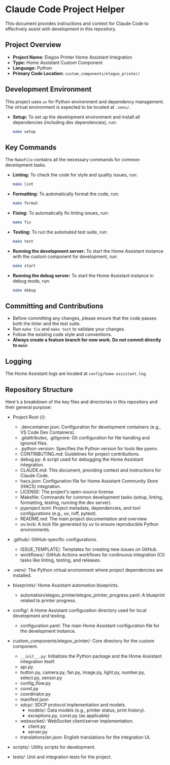 # Claude Code Project Helper

This document provides instructions and context for Claude Code to effectively assist with development in this repository.

## Project Overview

- **Project Name:** Elegoo Printer Home Assistant Integration
- **Type:** Home Assistant Custom Component
- **Language:** Python
- **Primary Code Location:** `custom_components/elegoo_printer/`

## Development Environment

This project uses `uv` for Python environment and dependency management. The virtual environment is expected to be located at `.venv/`.

- **Setup:** To set up the development environment and install all dependencies (including dev dependencies), run:
  ```bash
  make setup
  ```

## Key Commands

The `Makefile` contains all the necessary commands for common development tasks.

- **Linting:** To check the code for style and quality issues, run:

  ```bash
  make lint
  ```

- **Formatting:** To automatically format the code, run:

  ```bash
  make format
  ```

- **Fixing:** To automatically fix linting issues, run:

  ```bash
  make fix
  ```

- **Testing:** To run the automated test suite, run:

  ```bash
  make test
  ```

- **Running the development server:** To start the Home Assistant instance with the custom component for development, run:

  ```bash
  make start
  ```

- **Running the debug server:** To start the Home Assistant instance in debug mode, run:
  ```bash
  make debug
  ```

## Committing and Contributions

- Before committing any changes, please ensure that the code passes both the linter and the test suite.
- Run `make fix` and `make test` to validate your changes.
- Follow the existing code style and conventions.
- **Always create a feature branch for new work. Do not commit directly to `main`**

## Logging

The Home Assistant logs are located at `config/home-assistant.log`.

## Repository Structure

Here's a breakdown of the key files and directories in this repository and their general purpose:

- Project Root (/):

  - .devcontainer.json: Configuration for development containers (e.g., VS Code Dev Containers).
  - .gitattributes, .gitignore: Git configuration for file handling and ignored files.
  - .python-version: Specifies the Python version for tools like pyenv.
  - CONTRIBUTING.md: Guidelines for project contributions.
  - debug.py: A script used for debugging the Home Assistant integration.
  - CLAUDE.md: This document, providing context and instructions for Claude Code.
  - hacs.json: Configuration file for Home Assistant Community Store (HACS) integration.
  - LICENSE: The project's open-source license.
  - Makefile: Commands for common development tasks (setup, linting, formatting, testing, running the dev server).
  - pyproject.toml: Project metadata, dependencies, and tool configurations (e.g., uv, ruff, pytest).
  - README.md: The main project documentation and overview.
  - uv.lock: A lock file generated by uv to ensure reproducible Python environments.

- .github/: GitHub-specific configurations.

  - ISSUE_TEMPLATE/: Templates for creating new issues on GitHub.
  - workflows/: GitHub Actions workflows for continuous integration (CI) tasks like linting, testing, and releases.

- .venv/: The Python virtual environment where project dependencies are installed.

- blueprints/: Home Assistant automation blueprints.

  - automation/elegoo_printer/elegoo_printer_progress.yaml: A blueprint related to printer progress.

- config/: A Home Assistant configuration directory used for local development and testing.

  - configuration.yaml: The main Home Assistant configuration file for the development instance.

- custom_components/elegoo_printer/: Core directory for the custom component.

  - `__init__.py`: Initializes the Python package and the Home Assistant integration itself.
  - api.py
  - button.py, camera.py, fan.py, image.py, light.py, number.py, select.py, sensor.py
  - config_flow.py
  - const.py
  - coordinator.py
  - manifest.json
  - sdcp/: SDCP protocol implementation and models.
    - models/: Data models (e.g., printer status, print history).
    - exceptions.py, const.py (as applicable)
  - websocket/: WebSocket client/server implementation.
    - client.py
    - server.py
  - translations/en.json: English translations for the integration UI.

- scripts/: Utility scripts for development.

- tests/: Unit and integration tests for the project.